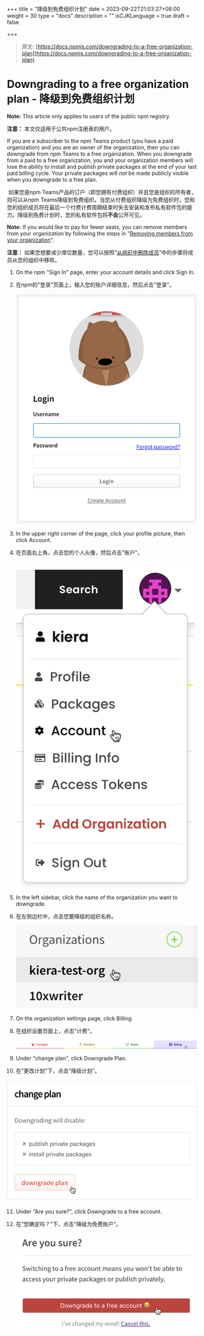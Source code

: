 +++
title = "降级到免费组织计划"
date = 2023-09-22T21:03:27+08:00
weight = 30
type = "docs"
description = ""
isCJKLanguage = true
draft = false

+++

> 原文: [https://docs.npmjs.com/downgrading-to-a-free-organization-plan](https://docs.npmjs.com/downgrading-to-a-free-organization-plan)

# Downgrading to a free organization plan - 降级到免费组织计划

**Note:** This article only applies to users of the public npm registry.

**注意：** 本文仅适用于公共npm注册表的用户。

If you are a subscriber to the npm Teams product (you have a paid organization) and you are an owner of the organization, then you can downgrade from npm Teams to a free organization. When you downgrade from a paid to a free organization, you and your organization members will lose the ability to install and publish private packages at the end of your last paid billing cycle. Your private packages will *not* be made publicly visible when you downgrade to a free plan.

​	如果您是npm Teams产品的订户（即您拥有付费组织）并且您是组织的所有者，则可以从npm Teams降级到免费组织。当您从付费组织降级为免费组织时，您和您的组织成员将在最后一个付费计费周期结束时失去安装和发布私有软件包的能力。降级到免费计划时，您的私有软件包将**不会**公开可见。

**Note:** If you would like to pay for fewer seats, you can remove members from your organization by following the steps in "[Removing members from your organization](removing-members-from-your-org)".

**注意：** 如果您想要减少席位数量，您可以按照“[从组织中删除成员](removing-members-from-your-org)”中的步骤将成员从您的组织中移除。

1. On the npm "Sign In" page, enter your account details and click Sign In.

2. 在npm的"登录"页面上，输入您的账户详细信息，然后点击"登录"。

   ![Screenshot of npm login dialog](Downgradingtoafreeorganizationplan_img/user-login.png)

3. In the upper right corner of the page, click your profile picture, then click Account.

4. 在页面右上角，点击您的个人头像，然后点击"账户"。

   ![Screenshot of account settings selection in user menu](Downgradingtoafreeorganizationplan_img/account-settings.png)

5. In the left sidebar, click the name of the organization you want to downgrade.

6. 在左侧边栏中，点击您要降级的组织名称。

   ![Screenshot of a selected organization](Downgradingtoafreeorganizationplan_img/organization-selection.png)

7. On the organization settings page, click Billing.

8. 在组织设置页面上，点击"计费"。

   ![Screenshot of the organization billing tab](Downgradingtoafreeorganizationplan_img/organization-billing-tab.png)

9. Under "change plan", click Downgrade Plan.

10. 在"更改计划"下，点击"降级计划"。

   ![Screenshot of the downgrade plan button](Downgradingtoafreeorganizationplan_img/billing-downgrade-selection.png)

11. Under "Are you sure?", click Downgrade to a free account.

12. 在"您确定吗？"下，点击"降级为免费账户"。

    ![Screenshot of the downgrade plan confirmation](Downgradingtoafreeorganizationplan_img/billing-downgrade-confirm.png)
